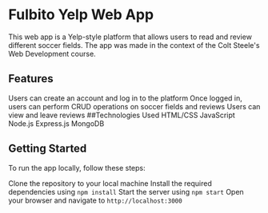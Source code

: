 # Fulbito Yelp Web App
This web app is a Yelp-style platform that allows users to read and review different soccer fields. The app was made in the context of the Colt Steele's Web Development course.

## Features
Users can create an account and log in to the platform
Once logged in, users can perform CRUD operations on soccer fields and reviews
Users can view and leave reviews
##Technologies Used
HTML/CSS
JavaScript
Node.js
Express.js
MongoDB
## Getting Started
To run the app locally, follow these steps:

Clone the repository to your local machine
Install the required dependencies using `npm install`
Start the server using `npm start`
Open your browser and navigate to `http://localhost:3000`
